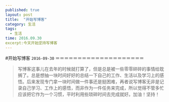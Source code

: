 ```yaml
---
published: true
layout: post
title:  "开始写博客"
category: 生活
tags:
  - 生活
time: 2016.09.30
excerpt:今天开始坚持写博客
---
```


<!--more-->
#开始写博客
`2016-09-30`
＝＝＝＝＝＝＝＝＝＝＝＝＝＝＝＝＝＝＝＝
>写博客这事儿在去年的时候就打算了，但是总是被一些零零碎碎的事情给耽搁了。总是想抽一块时间好好的总结一下自己的工作、生活以及学习上的感悟。后来发现专门拿一块时间做一件事还是挺困难，再者说写博客无非是记录自己学习、工作上的感悟，而非作为一件任务来完成，所以觉得不管多忙应该把它作为一个习惯，平时利用些琐碎时间去完成就好。加油！坚持！